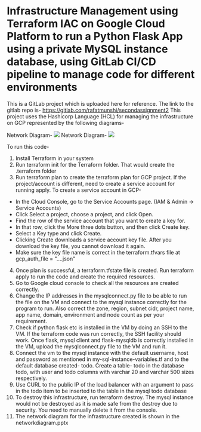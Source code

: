 # Infrastructure Management using Terraform IAC on Google Cloud Platform to run a Python Flask App using a private MySQL instance database, using GitLab CI/CD pipeline to manage code for different environments

This is a GitLab project which is uploaded here for reference. The link to the gitlab repo is- https://gitlab.com/rafatmunshi/secondassignment2
This project uses the Hashicorp Language (HCL) for managing the infrastructure on GCP represented by the following diagrams-

Network Diagram-
![](https://github.com/rafatmunshi/Infrastructure-Management-using-Terraform/raw/master/1.png)
Network Diagram-
![](https://github.com/rafatmunshi/Infrastructure-Management-using-Terraform/raw/master/2.png)

To run this code-
1. Install Terraform in your system
2. Run terraform init for the Terraform folder. That would create the .terraform folder
3. Run terraform plan to create the terraform plan for GCP project. If the project/account is different, need to create a service account for running apply. To create a service account in GCP- 
- In the Cloud Console, go to the Service Accounts page. (IAM & Admin -> Service Accounts)
- Click Select a project, choose a project, and click Open. 
- Find the row of the service account that you want to create a key for. 
- In that row, click the More three dots button, and then click Create key. 
- Select a Key type and click Create. 
- Clicking Create downloads a service account key file. After you download the key file, you cannot download it again.
- Make sure the key file name is correct in the terraform.tfvars file at gcp_auth_file = "....json"
4. Once plan is successful, a terraform.tfstate file is created. Run terraform apply to run the code and create the required resources.
5. Go to Google cloud console to check all the resources are created correctly.
6. Change the IP addresses in the mysqlconnect.py file to be able to run the file on the VM and connect to the mysql instance correctly for the program to run. Also correct the zone, region, subnet cidr, project name, app name, domain, environment and node count as per your requirement.
7. Check if python flask etc is installed in the VM by doing an SSH to the VM. If the terraform code was run correctly, the SSH facility should work. Once flask, mysql client and flask-mysqldb is correctly installed in the VM, upload the mysqlconnect.py file to the VM and run it.
8. Connect the vm to the mysql instance with the default username, host and password as mentioned in my-sql-instance-variables.tf and to the default database created- todo. Create a table- todo in the database todo, with user and todo columns with varchar 20 and varchar 500 sizes respectively.
9. Use CURL to the public IP of the load balancer with an argument to pass in the todo item to be inserted to the table in the mysql todo database
10. To destroy this infrastructure, run terraform destroy. The mysql instance would not be destroyed as it is made safe from the destroy due to security. You need to manually delete it from the console.
11. The network diagram for the infrastructure created is shown in the networkdiagram.pptx

